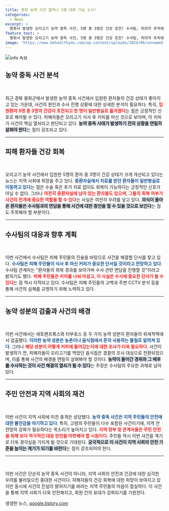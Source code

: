 ```yaml
---
title: 봉화 농약 사건 할머니 1명 대화 가능 소식!
categories:
  - News
excerpt: >
  봉화서 발생한 오리고기 농약 중독 사건, 5명 중 3명은 건강 호전! 수사팀, 피의자 추적에 활기. 커피 한 잔이 사건의 열쇠가 될까? 빠르게 회복하는 환자들의 면담이 주목된다!
feature_text: >
  봉화서 발생한 오리고기 농약 중독 사건, 5명 중 3명은 건강 호전! 수사팀, 피의자 추적에 활기. 커피 한 잔이 사건의 열쇠가 될까? 빠르게 회복하는 환자들의 면담이 주목된다!
image: 'https://www.behealthy4u.com/wp-content/uploads/2024/06/unnamed-file.png'
---
```


<p><img src="https://www.behealthy4u.com/wp-content/uploads/2024/06/unnamed-file.png" alt="info 속보" /></p>

<h2 data-ke-size="size26">농약 중독 사건 분석</h2>

<p data-ke-size="size16">&nbsp;</p>

<p>최근 경북 봉화군에서 발생한 농약 중독 사건에서 입원한 환자들의 건강 상태가 좋아지고 있는 가운데, 사건의 원인과 수사 진행 상황에 대한 상세한 분석이 필요하다. 특히, <b><span style="color: #ee2323;">입원환자 5명 중 3명의 건강이 호전되고 한 명이 일반병실로 옮겨졌다</span></b>는 점은 긍정적인 신호로 해석될 수 있다. 피해자들은 오리고기 식사 후 커피를 마신 것으로 보이며, 이 커피가 사건의 핵심 열쇠라고 판단되고 있다. <b><span style="background-color: #21538527;">농약 중독 사태가 발생하기 전의 상황을 면밀히 살펴야 한다</span></b>는 점이 강조되고 있다. </p>

<hr>

<h2 data-ke-size="size26">피해 환자들 건강 회복</h2>

<p data-ke-size="size16">&nbsp;</p>

<p>오리고기 농약 사건에서 입원한 5명의 환자 중 3명이 건강 상태가 크게 개선되고 있다는 뉴스는 지역 사회에 희망을 주고 있다. <b><span style="color: #1a5490;">중환자실에서 치료를 받던 환자들이 일반병실로 이동하고 있다</span></b>는 점은 수술 혹은 추가 치료 없이도 회복이 가능하다는 긍정적인 신호가 아닐 수 없다. 그러나 <b><span style="color: #ee2323;">여전히 중환자실에 남아 있는 환자들도 있으며, 그들의 회복 여부가 사건의 전개에 중요한 역할을 할 수 있다</span></b>는 사실은 여전히 우려를 낳고 있다. <b><span style="background-color: #21538527;">의식이 돌아온 환자들은 수사팀과의 면담을 통해 사건에 대한 증언을 할 수 있을 것으로 보인다</span></b>는 점도 주목해야 할 부분이다.</p>

<hr>

<h2 data-ke-size="size26">수사팀의 대응과 향후 계획</h2>

<p data-ke-size="size16">&nbsp;</p>

<p>이번 사건에서 수사팀은 피해 주민들의 진술을 바탕으로 사건을 해결할 단서를 찾고 있다. <b><span style="color: #1a5490;">수사팀은 피해 주민들이 식사 후 마신 커피가 중요한 단서일 것이라고 전망하고 있다</span></b>. 수사팀 관계자는 "환자들의 회복 경과를 보아가며 수사 관련 면담을 진행할 것"이라고 밝히기도 했다. <b><span style="color: #ee2323;">피해 주민들은 커피를 나눠 마셨고, 이 사실은 수사에 중요한 단서가 될 수 있다</span></b>는 점 역시 지적되고 있다. 수사팀은 피해 주민들의 고백과 주변 CCTV 분석 등을 통해 사건의 실체를 규명하기 위해 노력하고 있다.</p>

<hr>

<h2 data-ke-size="size26">농약 성분의 검출과 사건의 배경</h2>

<p data-ke-size="size16">&nbsp;</p>

<p>이번 사건에서는 에토펜프록스와 터부포스 등 두 가지 농약 성분이 환자들의 위세척액에서 검출됐다. <b><span style="color: #1a5490;">이러한 농약 성분은 농촌이나 음식점에서 흔히 사용하는 물질로 알려져 있다</span></b>. 그러나 <b><span style="color: #ee2323;">해당 성분이 어떻게 커피에 들어갔는지에 대한 조사가 더욱 필요하다</span></b>. 사건이 발생하기 전, 피해자들이 오리고기를 먹었던 음식점은 경찰의 조사 대상으로 전환되었으며, 이를 통해 사건의 배경을 면밀히 살펴봐야 할 것이다. <b><span style="background-color: #21538527;">농약이 들어간 경위와 그 배후를 수사하는 것이 사건 해결의 열쇠가 될 수 있다</span></b>는 주장은 수사팀의 주요한 과제로 남아 있다.</p>

<hr>

<h2 data-ke-size="size26">주민 안전과 지역 사회의 재건</h2>

<p data-ke-size="size16">&nbsp;</p>

<p>이번 사건이 지역 사회에 미친 충격은 상당했다. <b><span style="color: #1a5490;">농약 중독 사건은 지역 주민들의 안전에 대한 불안감을 야기하고 있다</span></b>. 특히, 고령의 주민들이 다수 포함된 사건이기에, 지역 안전망의 강화가 필요하다는 목소리가 높아지고 있다. <b><span style="color: #ee2323;">지역 정부 및 관계자들은 주민 안전을 위해 보다 적극적인 대응 방안을 마련해야 할 시점이다</span></b>. 주민들 역시 이번 사건을 계기로 더욱 경각심을 가지게 될 것으로 기대된다. <b><span style="background-color: #21538527;">궁극적으로 이 사건이 지역 사회의 안전 기준을 높이는 계기가 되기를 바란다</span></b>는 점이 강조되어야 한다. </p>

<hr>

<p data-ke-size="size16">&nbsp;</p> 

<p>이번 사건은 단순히 농약 중독 사건이 아니라, 지역 사회의 안전과 건강에 대한 심각한 우려를 불러일으킨 중대한 사건이다. 피해자들의 건강 회복에 대한 희망이 보여지고 있지만 동시에 사건의 진실이 밝혀지기를 바라는 지역 주민들의 마음이 절실하다. 이 사건을 통해 지역 사회가 더욱 안전해지고, 회원 간의 유대가 강화되기를 기원한다.</p>
생생한 뉴스, <a href="https://qoogle.tistory.com" rel="dofollow">qoogle.tistory.com</a>


